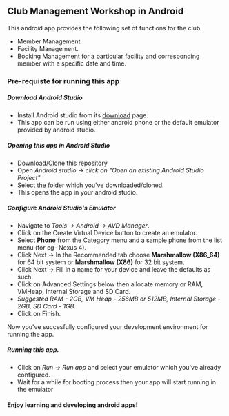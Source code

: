 ## Club Management Workshop in Android
This android app provides the following set of functions for the club.
- Member Management.
- Facility Management.
- Booking Management for a particular facility and corresponding member with a specific date and time.

### Pre-requiste for running this app
##### Download Android Studio
- Install Android studio from its [download](https://developer.android.com/studio/index.html) page.
- This app can be run using either android phone or the default emulator provided by android studio.
    
##### Opening this app in Android Studio
- Download/Clone this repository
- Open *Android studio -> click on "Open an existing Android Studio Project"*
- Select the folder which you've downloaded/cloned.
- This opens the app in your android studio.
    
##### Configure Android Studio's Emulator
- Navigate to *Tools -> Android -> AVD Manager*.
- Click on the Create Virtual Device button to create an emulator.
- Select **Phone** from the Category menu and a sample phone from the list menu (for eg- Nexus 4).
- Click Next -> In the Recommended tab choose **Marshmallow (X86_64)** for 64 bit system or **Marshmallow (X86)** for 32 bit system.
- Click Next -> Fill in a name for your device and leave the defaults as such.
- Click on Advanced Settings below then allocate memory or RAM, VMHeap, Internal Storage and SD Card.
- *Suggested RAM - 2GB, VM Heap - 256MB or 512MB, Internal Storage - 2GB, SD Card - 1GB.*
- Click on Finish.
    
Now you've succesfully configured your development environment for running the app.
    
##### Running this app.
- Click on *Run -> Run app* and select your emulator which you've already configured.
- Wait for a while for booting process then your app will start running in the emulator
        

#### Enjoy learning and developing android apps!